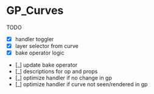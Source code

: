 # GP_Curves

TODO  
- [x] handler toggler
- [x] layer selector from curve
- [x] bake operator logic
- [_] update bake operator
- [_] descriptions for op and props
- [_] optimize handler if no change in gp
- [_] optimize handler if curve not seen/rendered in gp